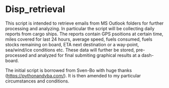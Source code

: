 # Disp_retrieval
This script is intended to retrieve emails from MS Outlook folders for further processing and analyzing.
In particular the script will be collecting daily reports from cargo ships. The reports contain
GPS psoitions at certain time, miles covered for last 24 hours, average speed, fuels consumed, fuels stocks remaining on board,
ETA next destination or a way-point, sea/wind/ice conditions etc.
These data will further be stored, pre-processed and analyzed for final submiting graphical results at a dash-board.

The initial script is borrowed from Sven-Bo with huge thanks (https://pythonandvba.com/). It is then amended to my particular circumstances and conditions.
